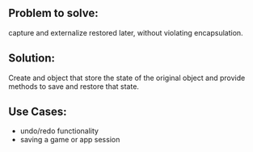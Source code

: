 ## Problem to solve:
capture and externalize restored later, without violating encapsulation.

## Solution:
Create and object that store the state of the original object and provide methods to save and restore that state.

## Use Cases:
- undo/redo functionality
- saving a game or app session